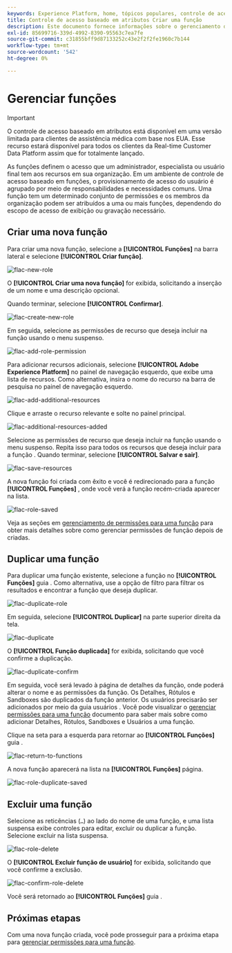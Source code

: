 ```yaml
---
keywords: Experience Platform, home, tópicos populares, controle de acesso, controle de acesso baseado em atributos, ABAC
title: Controle de acesso baseado em atributos Criar uma função
description: Este documento fornece informações sobre o gerenciamento de funções através da interface de Permissões no Adobe Experience Cloud
exl-id: 85699716-339d-4992-8390-95563c7ea7fe
source-git-commit: c31855bff9d87133252c43e2f2f2fe1960c7b144
workflow-type: tm+mt
source-wordcount: '542'
ht-degree: 0%

---
```


# Gerenciar funções

>[!IMPORTANT]
>
>O controle de acesso baseado em atributos está disponível em uma versão limitada para clientes de assistência médica com base nos EUA. Esse recurso estará disponível para todos os clientes da Real-time Customer Data Platform assim que for totalmente lançado.

As funções definem o acesso que um administrador, especialista ou usuário final tem aos recursos em sua organização. Em um ambiente de controle de acesso baseado em funções, o provisionamento de acesso do usuário é agrupado por meio de responsabilidades e necessidades comuns. Uma função tem um determinado conjunto de permissões e os membros da organização podem ser atribuídos a uma ou mais funções, dependendo do escopo de acesso de exibição ou gravação necessário.

## Criar uma nova função

Para criar uma nova função, selecione a **[!UICONTROL Funções]** na barra lateral e selecione **[!UICONTROL Criar função]**.

![flac-new-role](../../images/flac-ui/flac-new-role.png)

O **[!UICONTROL Criar uma nova função]** for exibida, solicitando a inserção de um nome e uma descrição opcional.

Quando terminar, selecione **[!UICONTROL Confirmar]**.

![flac-create-new-role](../../images/flac-ui/flac-create-new-role.png)

Em seguida, selecione as permissões de recurso que deseja incluir na função usando o menu suspenso.

![flac-add-role-permission](../../images/flac-ui/flac-add-role-permission.png)

Para adicionar recursos adicionais, selecione **[!UICONTROL Adobe Experience Platform]** no painel de navegação esquerdo, que exibe uma lista de recursos. Como alternativa, insira o nome do recurso na barra de pesquisa no painel de navegação esquerdo.

![flac-add-additional-resources](../../images/flac-ui/flac-add-additional-resources.png)

Clique e arraste o recurso relevante e solte no painel principal.

![flac-additional-resources-added](../../images/flac-ui/flac-additional-resources-added.png)

Selecione as permissões de recurso que deseja incluir na função usando o menu suspenso. Repita isso para todos os recursos que deseja incluir para a função . Quando terminar, selecione **[!UICONTROL Salvar e sair]**.

![flac-save-resources](../../images/flac-ui/flac-save-resources.png)

A nova função foi criada com êxito e você é redirecionado para a função **[!UICONTROL Funções]** , onde você verá a função recém-criada aparecer na lista.

![flac-role-saved](../../images/flac-ui/flac-role-saved.png)

Veja as seções em [gerenciamento de permissões para uma função](#manage-permissions-for-a-role) para obter mais detalhes sobre como gerenciar permissões de função depois de criadas.

## Duplicar uma função

Para duplicar uma função existente, selecione a função no **[!UICONTROL Funções]** guia . Como alternativa, use a opção de filtro para filtrar os resultados e encontrar a função que deseja duplicar.

![flac-duplicate-role](../../images/flac-ui/flac-duplicate-role.png)

Em seguida, selecione **[!UICONTROL Duplicar]** na parte superior direita da tela.

![flac-duplicate](../../images/flac-ui/flac-duplicate.png)

O **[!UICONTROL Função duplicada]** for exibida, solicitando que você confirme a duplicação.

![flac-duplicate-confirm](../../images/flac-ui/flac-duplicate-confirm.png)

Em seguida, você será levado à página de detalhes da função, onde poderá alterar o nome e as permissões da função. Os Detalhes, Rótulos e Sandboxes são duplicados da função anterior. Os usuários precisarão ser adicionados por meio da guia usuários . Você pode visualizar o [gerenciar permissões para uma função](permissions.md) documento para saber mais sobre como adicionar Detalhes, Rótulos, Sandboxes e Usuários a uma função.

Clique na seta para a esquerda para retornar ao **[!UICONTROL Funções]** guia .

![flac-return-to-functions](../../images/flac-ui/flac-return-to-roles.png)

A nova função aparecerá na lista na **[!UICONTROL Funções]** página.

![flac-role-duplicate-saved](../../images/flac-ui/flac-role-duplicate-saved.png)

## Excluir uma função

Selecione as reticências (`…`) ao lado do nome de uma função, e uma lista suspensa exibe controles para editar, excluir ou duplicar a função. Selecione excluir na lista suspensa.

![flac-role-delete](../../images/flac-ui/flac-role-delete.png)

O **[!UICONTROL Excluir função de usuário]** for exibida, solicitando que você confirme a exclusão.

![flac-confirm-role-delete](../../images/flac-ui/flac-confirm-role-delete.png)

Você será retornado ao **[!UICONTROL Funções]** guia .

## Próximas etapas

Com uma nova função criada, você pode prosseguir para a próxima etapa para [gerenciar permissões para uma função](permissions.md).
